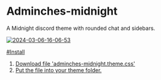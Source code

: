 # Adminches-midnight

A Midnight discord theme with rounded chat and sidebars.

<div><a href="https://ibb.co/cbz1DQ0"><img src="https://i.ibb.co/HNmVnq6/2024-03-06-16-06-53.png" alt="2024-03-06-16-06-53" border="0"></div>

#Install

1. Download file 'adminches-midnight.theme.css'
2. Put the file into your theme folder.
